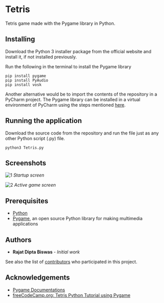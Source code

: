 # Tetris
Tetris game made with the Pygame library in Python.


## Installing
Download the Python 3 installer package from the official website and install it, if not installed previously.

Run the following in the terminal to install the Pygame library
```
pip install pygame
pip install PyAudio
pip install vosk
```


Another alternative would be to import the contents of the repository in a PyCharm project.
The Pygame library can be installed in a virtual environment of PyCharm using the steps mentioned [here](https://www.jetbrains.com/help/pycharm/installing-uninstalling-and-upgrading-packages.html).


## Running the application
Download the source code from the repository and run the file just as any other Python script (.py) file.
```
python3 Tetris.py
```

## Screenshots

![1](https://github.com/rajatdiptabiswas/tetris-pygame/blob/master/screenshot-start.png)
*Startup screen*

![2](https://github.com/rajatdiptabiswas/tetris-pygame/blob/master/screenshot-active.png)
*Active game screen*


## Prerequisites
* [Python](https://www.python.org)
* [Pygame](https://www.pygame.org/wiki/GettingStarted), an open source Python library for making multimedia applications

## Authors

* **Rajat Dipta Biswas** - *Initial work*

See also the list of [contributors](https://github.com/rajatdiptabiswas/tetris-pygame/graphs/contributors) who participated in this project.


## Acknowledgements
* [Pygame Documentations](https://www.pygame.org/docs/)
* [freeCodeCamp.org: Tetris Python Tutorial using Pygame](https://www.freecodecamp.org/news/beaucarnes/tetris-python-tutorial-pygame--t3tR1spY6)
